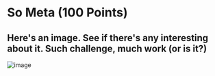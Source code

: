 # So Meta (100 Points)
## Here's an image. See if there's any interesting about it. Such challenge, much work (or is it?)
![image](https://user-images.githubusercontent.com/99063625/152629604-e0f6cd55-69ef-41e3-9ec9-f87ee000a12a.jpg)
